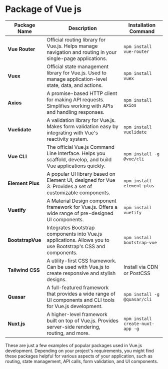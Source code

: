 # Package of Vue js

| Package Name     | Description                                                                                                  | Installation Command             |
| ---------------- | ------------------------------------------------------------------------------------------------------------ | -------------------------------- |
| **Vue Router**   | Official routing library for Vue.js. Helps manage navigation and routing in your single-page applications.   | `npm install vue-router`         |
| **Vuex**         | Official state management library for Vue.js. Used to manage application-level state, data, and actions.     | `npm install vuex`               |
| **Axios**        | A promise-based HTTP client for making API requests. Simplifies working with APIs and handling responses.    | `npm install axios`              |
| **Vuelidate**    | A validation library for Vue.js. Makes form validation easy by integrating with Vue's reactivity system.     | `npm install vuelidate`          |
| **Vue CLI**      | The official Vue.js Command Line Interface. Helps you scaffold, develop, and build Vue applications quickly. | `npm install -g @vue/cli`        |
| **Element Plus** | A popular UI library based on Element UI, designed for Vue 3. Provides a set of customizable components.     | `npm install element-plus`       |
| **Vuetify**      | A Material Design component framework for Vue.js. Offers a wide range of pre-designed UI components.         | `npm install vuetify`            |
| **BootstrapVue** | Integrates Bootstrap components into Vue.js applications. Allows you to use Bootstrap's CSS and components.  | `npm install bootstrap-vue`      |
| **Tailwind CSS** | A utility-first CSS framework. Can be used with Vue.js to create responsive and stylish designs.             | Install via CDN or PostCSS       |
| **Quasar**       | A full-featured framework that provides a wide range of UI components and CLI tools for Vue.js development.  | `npm install -g @quasar/cli`     |
| **Nuxt.js**      | A higher-level framework built on top of Vue.js. Provides server-side rendering, routing, and more.          | `npm install create-nuxt-app -g` |

These are just a few examples of popular packages used in Vue.js development. Depending on your project's requirements, you might find these packages helpful for various aspects of your application, such as routing, state management, API calls, form validation, and UI components.

